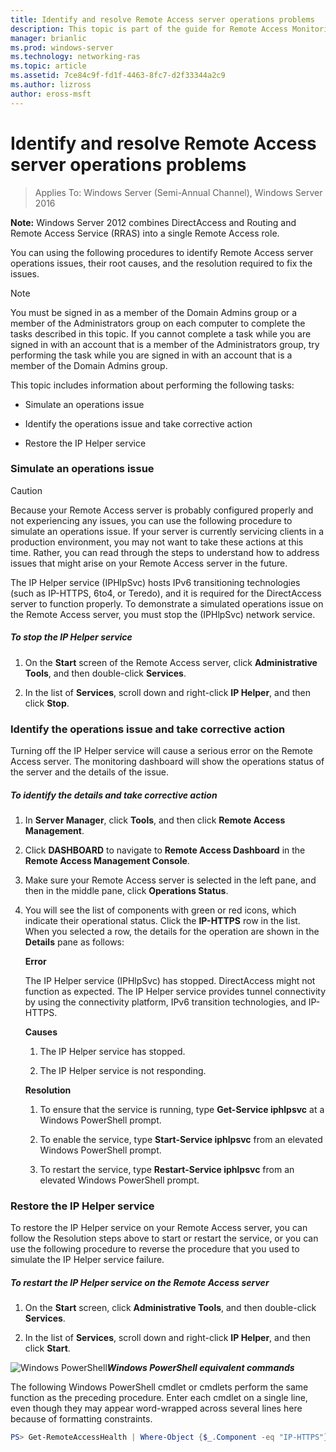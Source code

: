 ```yaml
---
title: Identify and resolve Remote Access server operations problems
description: This topic is part of the guide for Remote Access Monitoring and Accounting in Windows Server 2016.
manager: brianlic
ms.prod: windows-server
ms.technology: networking-ras
ms.topic: article
ms.assetid: 7ce84c9f-fd1f-4463-8fc7-d2f33344a2c9
ms.author: lizross
author: eross-msft
---
```

# Identify and resolve Remote Access server operations problems

>Applies To: Windows Server (Semi-Annual Channel), Windows Server 2016

**Note:** Windows Server 2012 combines DirectAccess and Routing and Remote Access Service (RRAS) into a single Remote Access role.  
  
You can using the following procedures to identify Remote Access server operations issues, their root causes, and the resolution required to fix the issues.  
  
> [!NOTE]  
> You must be signed in as a member of the Domain Admins group or a member of the Administrators group on each computer to complete the tasks described in this topic. If you cannot complete a task while you are signed in with an account that is a member of the Administrators group, try performing the task while you are signed in with an account that is a member of the Domain Admins group.  
  
This topic includes information about performing the following tasks:  
  
- Simulate an operations issue  
  
- Identify the operations issue and take corrective action  
  
- Restore the IP Helper service  
  
### <a name="BKMK_Simulate"></a>Simulate an operations issue  
  
> [!CAUTION]  
> Because your Remote Access server is probably configured properly and not experiencing any issues, you can use the following procedure to simulate an operations issue. If your server is currently servicing clients in a production environment, you may not want to take these actions at this time. Rather, you can read through the steps to understand how to address issues that might arise on your Remote Access server in the future.  
  
The IP Helper service (IPHlpSvc)  hosts IPv6 transitioning technologies (such as IP-HTTPS, 6to4, or Teredo), and it is required for the DirectAccess server to function properly. To demonstrate a simulated operations issue on the Remote Access server, you must stop the (IPHlpSvc) network service.  
  
##### To stop the IP Helper service  
  
1.  On the **Start** screen of the Remote Access server, click **Administrative Tools**, and then double-click **Services**.  
  
2.  In the list of **Services**, scroll down and right-click **IP Helper**, and then click **Stop**.  
  
### <a name="BKMK_Identify"></a>Identify the operations issue and take corrective action  
Turning off the IP Helper service will cause a serious error on the Remote Access server. The monitoring dashboard will show the operations status of the server and the details of the issue.  
  
##### To identify the details and take corrective action  
  
1.  In **Server Manager**, click **Tools**, and then click **Remote Access Management**.  
  
2.  Click **DASHBOARD** to navigate to **Remote Access Dashboard** in the **Remote Access Management Console**.  
  
3.  Make sure your Remote Access server is selected in the left pane, and then in the middle pane, click **Operations Status**.  
  
4.  You will see the list of components with green or red icons, which indicate their operational status. Click the **IP-HTTPS** row in the list. When you selected a row, the details for the operation are shown in the **Details** pane as follows:  
  
    **Error**  
  
    The IP Helper service (IPHlpSvc) has stopped. DirectAccess might not function as expected. The IP Helper service provides tunnel connectivity by using the connectivity platform, IPv6 transition technologies, and IP-HTTPS.  
  
    **Causes**  
  
    1.  The IP Helper service has stopped.  
  
    2.  The IP Helper service is not responding.  
  
    **Resolution**  
  
    1.  To ensure that the service is running, type **Get-Service iphlpsvc** at a Windows PowerShell prompt.  
  
    2.  To enable the service, type **Start-Service iphlpsvc** from an elevated Windows PowerShell prompt.  
  
    3.  To restart the service, type **Restart-Service iphlpsvc** from an elevated Windows PowerShell prompt.  
  
### <a name="BKMK_Restart"></a>Restore the IP Helper service  
To restore the IP Helper service on your Remote Access server, you can follow the Resolution steps above to start or restart the service, or you can use the following procedure to reverse the procedure that you used to simulate the IP Helper service failure.  
  
##### To restart the IP Helper service on the Remote Access server  
  
1.  On the **Start** screen, click **Administrative Tools**, and then double-click **Services**.  
  
2.  In the list of **Services**, scroll down and right-click **IP Helper**, and then click **Start**.  
  
![Windows PowerShell](../../../media/Identify-and-resolve-Remote-Access-server-operations-problems/PowerShellLogoSmall.gif)***<em>Windows PowerShell equivalent commands</em>***  
  
The following Windows PowerShell cmdlet or cmdlets perform the same function as the preceding procedure. Enter each cmdlet on a single line, even though they may appear word-wrapped across several lines here because of formatting constraints.  
  
```PowerShell
PS> Get-RemoteAccessHealth | Where-Object {$_.Component -eq "IP-HTTPS"} | Format-List -Property *  
```
